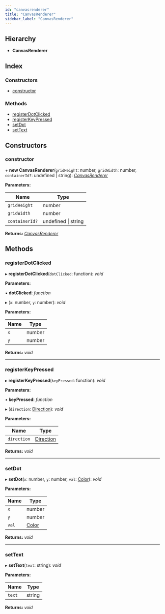 ```yaml
---
id: "canvasrenderer"
title: "CanvasRenderer"
sidebar_label: "CanvasRenderer"
---
```


## Hierarchy

* **CanvasRenderer**

## Index

### Constructors

* [constructor](../canvasrenderer#constructor)

### Methods

* [registerDotClicked](../canvasrenderer#registerdotclicked)
* [registerKeyPressed](../canvasrenderer#registerkeypressed)
* [setDot](../canvasrenderer#setdot)
* [setText](../canvasrenderer#settext)

## Constructors

###  constructor

\+ **new CanvasRenderer**(`gridHeight`: number, `gridWidth`: number, `containerId?`: undefined | string): *[CanvasRenderer](../canvasrenderer)*

**Parameters:**

Name | Type |
------ | ------ |
`gridHeight` | number |
`gridWidth` | number |
`containerId?` | undefined &#124; string |

**Returns:** *[CanvasRenderer](../canvasrenderer)*

## Methods

###  registerDotClicked

▸ **registerDotClicked**(`dotClicked`: function): *void*

**Parameters:**

▪ **dotClicked**: *function*

▸ (`x`: number, `y`: number): *void*

**Parameters:**

Name | Type |
------ | ------ |
`x` | number |
`y` | number |

**Returns:** *void*

___

###  registerKeyPressed

▸ **registerKeyPressed**(`keyPressed`: function): *void*

**Parameters:**

▪ **keyPressed**: *function*

▸ (`direction`: [Direction](../../enums/direction)): *void*

**Parameters:**

Name | Type |
------ | ------ |
`direction` | [Direction](../../enums/direction) |

**Returns:** *void*

___

###  setDot

▸ **setDot**(`x`: number, `y`: number, `val`: [Color](../../enums/color)): *void*

**Parameters:**

Name | Type |
------ | ------ |
`x` | number |
`y` | number |
`val` | [Color](../../enums/color) |

**Returns:** *void*

___

###  setText

▸ **setText**(`text`: string): *void*

**Parameters:**

Name | Type |
------ | ------ |
`text` | string |

**Returns:** *void*
